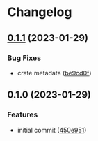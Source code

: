 # Changelog

## [0.1.1](https://github.com/YoloDev/bitarr/compare/bitarr-v0.1.0...bitarr-v0.1.1) (2023-01-29)


### Bug Fixes

* crate metadata ([be9cd0f](https://github.com/YoloDev/bitarr/commit/be9cd0fcbd8c40cb6d85e5b2b7d4c60845156fe0))

## 0.1.0 (2023-01-29)


### Features

* initial commit ([450e951](https://github.com/YoloDev/bitarr/commit/450e951234ac19ea12d201ac9dbe5b437711b9c9))
